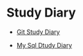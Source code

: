# Study Diary

- [Git Study Diary](https://github.com/GoldenaArcher/GitStudyDiary/blob/master/GitStudyDiary.md)

- [My Sql Dtudy Diary](https://github.com/GoldenaArcher/GitStudyDiary/blob/master/MySqlStudy.md)